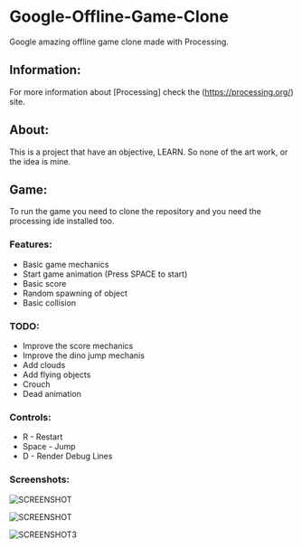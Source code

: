 # Google-Offline-Game-Clone

Google amazing offline game clone made with Processing.

## Information:
For more information about [Processing] check the (https://processing.org/) site.


## About:

This is a project that have an objective, LEARN. So none of the art work, or the idea is mine.

## Game:

To run the game you need to clone the repository and you need the processing ide installed too.

### Features:

* Basic game mechanics
* Start game animation (Press SPACE to start)
* Basic score
* Random spawning of object
* Basic collision

### TODO:

* Improve the score mechanics
* Improve the dino jump mechanis
* Add clouds
* Add flying objects
* Crouch
* Dead animation

### Controls:

* R - Restart
* Space - Jump
* D - Render Debug Lines

### Screenshots:

![SCREENSHOT](https://user-images.githubusercontent.com/17629370/43315379-b3537a5c-918d-11e8-8e31-8e0159d49a4b.png)

![SCREENSHOT ](https://user-images.githubusercontent.com/17629370/43315505-121d4e82-918e-11e8-90ff-e64fb4861ecf.png)

![SCREENSHOT3](https://user-images.githubusercontent.com/17629370/43315520-1e2c54ca-918e-11e8-9908-4242f55c586e.png)
